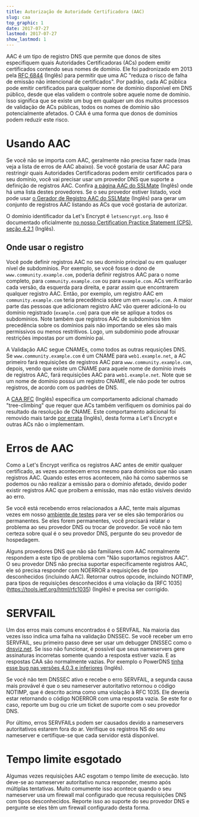 ```yaml
---
title: Autorização de Autoridade Certificadora (AAC)
slug: caa
top_graphic: 1
date: 2017-07-27
lastmod: 2017-07-27
show_lastmod: 1
---
```


AAC é um tipo de registro DNS que permite que donos de sites especifiquem quais Autoridades Certificadoras (ACs) podem emitir certificados contendo seus nomes de domínio. Ele foi padronizado em 2013 pela [RFC 6844](https://tools.ietf.org/html/rfc6844) (Inglês) para permitir que uma AC "reduza o risco de falha de emissão não intencional de certificados". Por padrão, cada AC pública pode emitir certificados para qualquer nome de domínio disponível em DNS público, desde que elas validem o controle sobre aquele nome de domínio. Isso significa que se existe um bug em qualquer um dos muitos processos de validação de ACs públicas, todos os nomes de domínio são potencialmente afetados. O CAA é uma forma que donos de domínios podem reduzir este risco.

# Usando AAC

Se você não se importa com AAC, geralmente não precisa fazer nada (mas veja a lista de erros de AAC abaixo). Se você gostaria de usar AAC para restringir quais Autoridades Certificadoras podem emitir certificados para o seu domínio, você vai precisar usar um provedor DNS que suporte a definição de registros AAC. Confira [a página AAC do SSLMate](https://sslmate.com/caa/support) (Inglês) onde há uma lista destes provedores. Se o seu provedor estiver listado, você pode usar [o Gerador de Registro AAC do SSLMate](https://sslmate.com/caa/) (Inglês) para gerar um conjunto de registros AAC listando as ACs que você gostaria de autorizar.

O domínio identificador da Let's Encrypt é `letsencrypt.org`. Isso é documentado oficialmente [no nosso Certification Practice Statement (CPS), seção 4.2.1](/repository) (Inglês).

## Onde usar o registro

Você pode definir registros AAC no seu domínio principal ou em qualuqer nível de subdomínios. Por exemplo, se você fosse o dono de `www.community.example.com`, poderia definir registros AAC para o nome completo, para `community.example.com` ou para `example.com`. ACs verificarão cada versão, da esquerda para direita, e parar assim que encontrarem qualquer registro AAC. Então, por exemplo, um registro AAC em `community.example.com` teria precedência sobre um em `example.com`. A maior parte das pessoas que adicionam registro AAC vão querer adicioná-lo ou domínio registrado (`example.com`) para que ele se aplique a todos os subdomínios. Note também que registros AAC de subdomínios têm precedência sobre os domínios pais não importando se eles são mais permissivos ou menos restritivos. Logo, um subdomínio pode afrouxar restrições impostas por um domínio pai.

A Validação AAC segue CNAMEs, como todos as outras requsições DNS. Se `www.community.example.com` é um CNAME para `web1.example.net`, a AC primeiro fará requisições de registros AAC para `www.community.example.com`, depois, vendo que existe um CNAME para aquele nome de domínio invés de registros AAC, fará requisições AAC para `web1.example.net`. Note que se um nome de domínio possui um registro CNAME, ele não pode ter outros registros, de acordo com os padrões de DNS.

A [CAA RFC](https://tools.ietf.org/html/rfc6844) (Inglês) especifica um comportamento adicional chamado "tree-climbing" que requer que ACs também verifiquem os domínios pai do resultado da resolução de CNAME. Este comportamento adicional foi removido mais tarde [por errata](https://www.rfc-editor.org/errata/eid5065) (Inglês), desta forma a Let's Encrypt e outras ACs não o implementam.

# Erros de AAC

Como a Let's Encrypt verifica os registros AAC antes de emitir qualquer certificado, as vezes acontecem erros mesmo para domínios que não usam registros AAC. Quando estes erros acontecem, não há como sabermos se podemos ou não realizar a emissão para o domínio afetado, devido poder existir registros AAC que proíbem a emissão, mas não estão visíveis devido ao erro.

Se você está recebendo erros relacionados a AAC, tente mais algumas vezes em nosso [ambiente de testes](/pt-br/docs/staging-environment/) para ver se eles são temporários ou permanentes. Se eles forem permanentes, você precisará relatar o problema ao seu provedor DNS ou trocar de provedor. Se você não tem certeza sobre qual é o seu provedor DNS, pergunte do seu provedor de hospedagem.

Alguns provedores DNS que não são familiares com AAC normalmente respondem a este tipo de problema com "Não suportamos registros AAC". O seu provedor DNS não precisa suportar especificamente registros AAC, ele só precisa responder com NOERROR a requisições de tipo desconhecidos (incluindo AAC). Retornar outros opcode, incluindo NOTIMP, para tipos de requisições desconhecidos é uma violação da \[RFC 1035\](https://tools.ietf.org/html/rfc1035) (Inglês) e precisa ser corrigido.

# SERVFAIL

Um dos erros mais comuns encontrados é o SERVFAIL. Na maioria das vezes isso indica uma falha na validação DNSSEC. Se você receber um erro SERVFAIL, seu primeiro passo deve ser usar um debugger DNSSEC como o [dnsviz.net](http://dnsviz.net/). Se isso não funcionar, é possível que seus nameservers gere assinaturas incorretas somente quando a resposta estiver vazia. E as respostas CAA são normalmente vazias.  Por exemplo o PowerDNS [tinha esse bug nas versões 4.0.3 e inferiores](https://community.letsencrypt.org/t/caa-servfail-changes/38298/2?u=jsha) (Inglês).

Se você não tem DNSSEC ativo e recebe o erro SERVFAIL, a segunda causa mais provável é que o seu nameserver autoritativo retornou o código NOTIMP, que é descrito acima como uma violação à RFC 1035. Ele deveria estar retornando o código NOERROR com uma resposta vazia. Se este for o caso, reporte um bug ou crie um ticket de suporte com o seu provedor DNS.

Por último, erros SERVFAILs podem ser causados devido a nameservers autoritativos estarem fora do ar. Verifique os registros NS do seu nameserver e certifique-se que cada servidor está disponível.

# Tempo limite esgotado

Algumas vezes requisições AAC esgotam o tempo limite de execução. Isto deve-se ao nameserver autoritativo nunca responder, mesmo após múltiplas tentativas. Muito comumente isso acontece quando o seu nameserver usa um firewall mal configurado que recusa requisições DNS com tipos desconhecidos. Reporte isso ao suporte do seu provedor DNS e pergunte se eles têm um firewall configurado desta forma.
